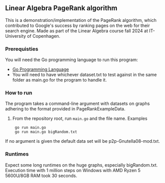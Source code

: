 ## Linear Algebra PageRank algorithm

This is a demonstration/implementation of the PageRank algorithm, which contributed to Google's success by ranking pages on the web for their search engine. Made as part of the Linear Algebra course fall 2024 at IT-University of Copenhagen. 

### Prerequisties 

You will need the Go programming language to run this program:

- [Go Programming Language](https://go.dev/doc/install)
- You will need to have whichever dataset.txt to test against in the same folder as main.go for the program to handle it.

### How to run 

The program takes a command-line argument with datasets on graphs adhering to the format provided in PageRankExampleData.

1. From the repository root, run `main.go` and the file name. Examples 

    ```
     go run main.go
     go run main.go bigRandom.txt
    ```

If no argument is given the default data set will be p2p-Gnutella08-mod.txt.

### Runtimes 

Expect some long runtimes on the huge graphs, especially bigRandom.txt. Execution time with 1 million steps on Windows with AMD Ryzen 5 5600U/8GB RAM took 30 seconds.